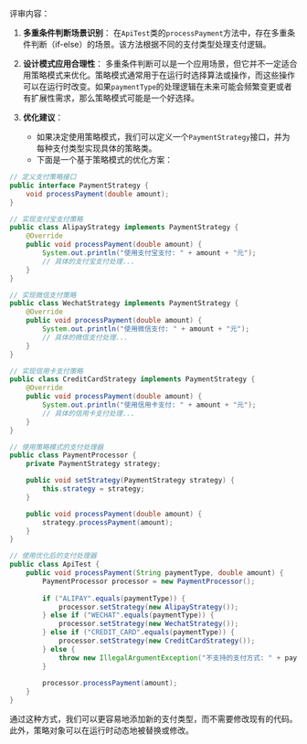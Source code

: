 评审内容：

1. **多重条件判断场景识别**：
   在`ApiTest`类的`processPayment`方法中，存在多重条件判断（if-else）的场景。该方法根据不同的支付类型处理支付逻辑。

2. **设计模式应用合理性**：
   多重条件判断可以是一个应用场景，但它并不一定适合用策略模式来优化。策略模式通常用于在运行时选择算法或操作，而这些操作可以在运行时改变。如果`paymentType`的处理逻辑在未来可能会频繁变更或者有扩展性需求，那么策略模式可能是一个好选择。

3. **优化建议**：
   - 如果决定使用策略模式，我们可以定义一个`PaymentStrategy`接口，并为每种支付类型实现具体的策略类。
   - 下面是一个基于策略模式的优化方案：

```java
// 定义支付策略接口
public interface PaymentStrategy {
    void processPayment(double amount);
}

// 实现支付宝支付策略
public class AlipayStrategy implements PaymentStrategy {
    @Override
    public void processPayment(double amount) {
        System.out.println("使用支付宝支付: " + amount + "元");
        // 具体的支付宝支付处理...
    }
}

// 实现微信支付策略
public class WechatStrategy implements PaymentStrategy {
    @Override
    public void processPayment(double amount) {
        System.out.println("使用微信支付: " + amount + "元");
        // 具体的微信支付处理...
    }
}

// 实现信用卡支付策略
public class CreditCardStrategy implements PaymentStrategy {
    @Override
    public void processPayment(double amount) {
        System.out.println("使用信用卡支付: " + amount + "元");
        // 具体的信用卡支付处理...
    }
}

// 使用策略模式的支付处理器
public class PaymentProcessor {
    private PaymentStrategy strategy;

    public void setStrategy(PaymentStrategy strategy) {
        this.strategy = strategy;
    }

    public void processPayment(double amount) {
        strategy.processPayment(amount);
    }
}

// 使用优化后的支付处理器
public class ApiTest {
    public void processPayment(String paymentType, double amount) {
        PaymentProcessor processor = new PaymentProcessor();
        
        if ("ALIPAY".equals(paymentType)) {
            processor.setStrategy(new AlipayStrategy());
        } else if ("WECHAT".equals(paymentType)) {
            processor.setStrategy(new WechatStrategy());
        } else if ("CREDIT_CARD".equals(paymentType)) {
            processor.setStrategy(new CreditCardStrategy());
        } else {
            throw new IllegalArgumentException("不支持的支付方式: " + paymentType);
        }
        
        processor.processPayment(amount);
    }
}
```

通过这种方式，我们可以更容易地添加新的支付类型，而不需要修改现有的代码。此外，策略对象可以在运行时动态地被替换或修改。